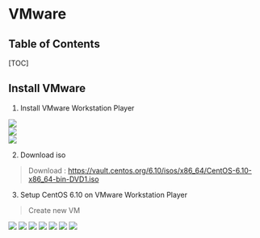 # VMware

## Table of Contents

[TOC]

## Install VMware

1. Install VMware Workstation Player

![](https://i.imgur.com/PagRVoL.jpg)
<br/>
![](https://i.imgur.com/WUt5YpV.jpg)
<br/>
![](https://i.imgur.com/SwBf1P3.jpg)


2. Download iso
>Download : https://vault.centos.org/6.10/isos/x86_64/CentOS-6.10-x86_64-bin-DVD1.iso


3. Setup CentOS 6.10 on VMware Workstation Player

>Create new VM

![](https://i.imgur.com/d5A3S9Q.jpg)
![](https://i.imgur.com/yzRONyY.jpg)
![](https://i.imgur.com/A8q24AJ.jpg)
![](https://i.imgur.com/zeFgJ4M.jpg)
![](https://i.imgur.com/rsBBEvk.jpg)
![](https://i.imgur.com/cgJEIBh.jpg)
![](https://i.imgur.com/tmDWTwb.jpg)
